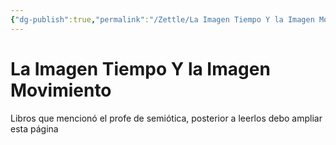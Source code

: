 ```yaml
---
{"dg-publish":true,"permalink":"/Zettle/La Imagen Tiempo Y la Imagen Movimiento/","title":"La Imagen Tiempo Y la Imagen Movimiento","tags":["Referencia",""],"created":"2023-04-26T10:12:06.580-05:00","updated":"2023-09-08T19:36:14.586-05:00"}
---
```



# La Imagen Tiempo Y la Imagen Movimiento

Libros que mencionó el profe de semiótica, posterior a leerlos debo ampliar esta página
